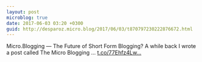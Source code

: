 ```yaml
---
layout: post
microblog: true
date: 2017-06-03 03:20 +0300
guid: http://desparoz.micro.blog/2017/06/03/t870797230222876672.html
---
```

Micro.Blogging — The Future of Short Form Blogging?
A while back I wrote a post called The Micro Blogging ... [t.co/77Ehfz4Lw...](https://t.co/77Ehfz4LwT)
